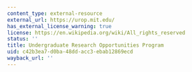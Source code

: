 ```yaml
---
content_type: external-resource
external_url: https://urop.mit.edu/
has_external_license_warning: true
license: https://en.wikipedia.org/wiki/All_rights_reserved
status: ''
title: Undergraduate Research Opportunities Program
uid: c42b3ea7-d0ba-48dd-acc3-ebab12869ecd
wayback_url: ''
---
```

